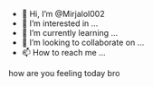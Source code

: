 - 👋 Hi, I’m @Mirjalol002
- 👀 I’m interested in ...
- 🌱 I’m currently learning ...
- 💞️ I’m looking to collaborate on ...
- 📫 How to reach me ...

<!---
Mirjalol002/Mirjalol002 is a ✨ special ✨ repository because its `README.md` (this file) appears on your GitHub profile.
You can click the Preview link to take a look at your changes.
--->how are you feeling today bro

